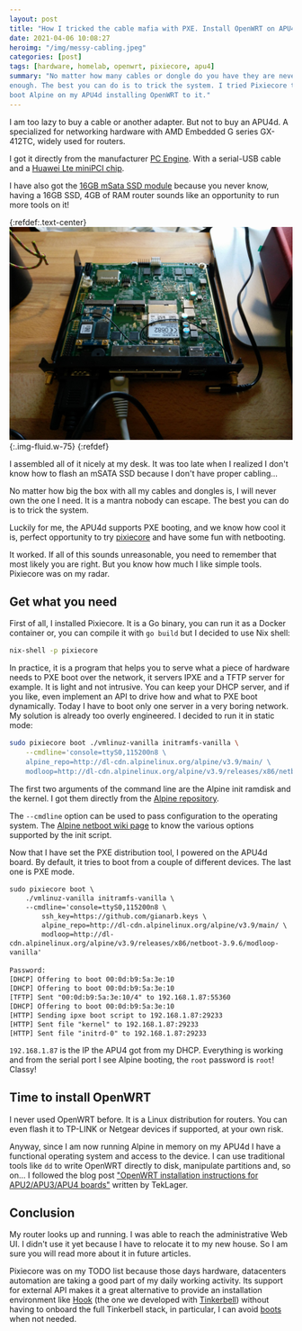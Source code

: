 ```yaml
---
layout: post
title: "How I tricked the cable mafia with PXE. Install OpenWRT on APU4d"
date: 2021-04-06 10:08:27
heroimg: "/img/messy-cabling.jpeg"
categories: [post]
tags: [hardware, homelab, openwrt, pixiecore, apu4]
summary: "No matter how many cables or dongle do you have they are never
enough. The best you can do is to trick the system. I tried Pixiecore to PXE
boot Alpine on my APU4d installing OpenWRT to it."
---
```


I am too lazy to buy a cable or another adapter. But not to buy an APU4d. A specialized for networking hardware with AMD Embedded G series GX-412TC, widely used for routers.

I got it directly from the manufacturer [PC Engine](https://www.pcengines.ch/apu4d4.htm). With a serial-USB cable and a [Huawei Lte miniPCI chip](https://it.aliexpress.com/item/32443776508.html).

I have also got the [16GB mSata SSD module](https://www.pcengines.ch/msata16g.htm) because you never know, having a 16GB SSD, 4GB of RAM router sounds like an opportunity to run more tools on it!

{:refdef:.text-center}
![Picture of the APU4D board from PC Engine](/img/apu4d.jpeg){:.img-fluid.w-75}
{:refdef}

I assembled all of it nicely at my desk. It was too late when I realized I don't know how to flash an mSATA SSD because I don't have proper cabling...

No matter how big the box with all my cables and dongles is, I will never own the one I need. It is a mantra nobody can escape. The best you can do is to trick the system.

Luckily for me, the APU4d supports PXE booting, and we know how cool it is, perfect opportunity to try [pixiecore](https://github.com/danderson/netboot/blob/master/pixiecore/README.api.md) and have some fun with netbooting.

It worked. If all of this sounds unreasonable, you need to remember that most likely you are right. But you know how much I like simple tools. Pixiecore was on my radar.

## Get what you need

First of all, I installed Pixiecore. It is a Go binary, you can run it as a Docker container or, you can compile it with `go build` but I decided to use Nix shell:

```bash
nix-shell -p pixiecore
```

In practice, it is a program that helps you to serve what a piece of hardware needs to PXE boot over the network, it servers IPXE and a TFTP server for example. It is light and not intrusive. You can keep your DHCP server, and if you like, even implement an API to drive how and what to PXE boot dynamically. Today I have to boot only one server in a very boring network. My solution is already too overly engineered. I decided to run it in static mode:

```bash
sudo pixiecore boot ./vmlinuz-vanilla initramfs-vanilla \
    --cmdline='console=ttyS0,115200n8 \
    alpine_repo=http://dl-cdn.alpinelinux.org/alpine/v3.9/main/ \
    modloop=http://dl-cdn.alpinelinux.org/alpine/v3.9/releases/x86/netboot-3.9.6/modloop-vanilla'
```

The first two arguments of the command line are the Alpine init ramdisk and the kernel. I got them directly from the [Alpine repository](http://dl-cdn.alpinelinux.org/alpine/v3.9/releases/x86/netboot-3.9.6).

The `--cmdline` option can be used to pass configuration to the operating system. The [Alpine netboot wiki page](https://wiki.alpinelinux.org/wiki/PXE_boot) to know the various options supported by the init script.

Now that I have set the PXE distribution tool, I powered on the APU4d board. By default, it tries to boot from a couple of different devices. The last one is PXE mode.

```console
sudo pixiecore boot \
    ./vmlinuz-vanilla initramfs-vanilla \
    --cmdline='console=ttyS0,115200n8 \
        ssh_key=https://github.com/gianarb.keys \
        alpine_repo=http://dl-cdn.alpinelinux.org/alpine/v3.9/main/ \
        modloop=http://dl-cdn.alpinelinux.org/alpine/v3.9/releases/x86/netboot-3.9.6/modloop-vanilla'

Password:
[DHCP] Offering to boot 00:0d:b9:5a:3e:10
[DHCP] Offering to boot 00:0d:b9:5a:3e:10
[TFTP] Sent "00:0d:b9:5a:3e:10/4" to 192.168.1.87:55360
[DHCP] Offering to boot 00:0d:b9:5a:3e:10
[HTTP] Sending ipxe boot script to 192.168.1.87:29233
[HTTP] Sent file "kernel" to 192.168.1.87:29233
[HTTP] Sent file "initrd-0" to 192.168.1.87:29233
```

`192.168.1.87` is the IP the APU4 got from my DHCP. Everything is working and from the serial port I see Alpine booting, the `root` password is `root`! Classy!

## Time to install OpenWRT

I never used OpenWRT before. It is a Linux distribution for routers. You can even flash it to TP-LINK or Netgear devices if supported, at your own risk.

Anyway, since I am now running Alpine in memory on my APU4d I have a functional operating system and access to the device. I can use traditional tools like `dd` to write OpenWRT directly to disk, manipulate partitions and, so on... I followed the blog post ["OpenWRT installation instructions for APU2/APU3/APU4 boards"](https://teklager.se/en/knowledge-base/openwrt-installation-instructions/) written by TekLager.

## Conclusion

My router looks up and running. I was able to reach the administrative Web UI. I didn't use it yet because I have to relocate it to my new house. So I am sure you will read more about it in future articles.

Pixiecore was on my TODO list because those days hardware, datacenters automation are taking a good part of my daily working activity. Its support for external API makes it a great alternative to provide an installation environment like [Hook](https://github.com/tinkerbell/hook) (the one we developed with [Tinkerbell](httsp://github.com/tinkerbell)) without having to onboard the full Tinkerbell stack, in particular, I can avoid [boots](https://docs.tinkerbell.org/services/boots/) when not needed.
